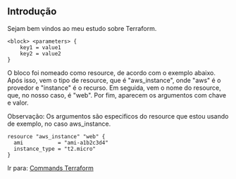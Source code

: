 ## Introdução

Sejam bem vindos ao meu estudo sobre Terraform.

```
<block> <parameters> {
    key1 = value1
    key2 = value2
}
```

O bloco foi nomeado como resource, de acordo com o exemplo abaixo. Após isso, vem o tipo de resource, que é "aws_instance", onde "aws" é o provedor e "instance" é o recurso. Em seguida, vem o nome do resource, que, no nosso caso, é "web". Por fim, aparecem os argumentos com chave e valor.

Observação: Os argumentos são especificos do resource que estou usando de exemplo, no caso aws_instance. 

```
resource "aws_instance" "web" {
  ami           = "ami-a1b2c3d4"
  instance_type = "t2.micro"
}
```
Ir para: [Commands Terraform](2_commands.md)
